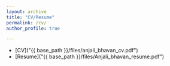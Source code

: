 ```yaml
---
layout: archive
title: "CV/Resume"
permalink: /cv/
author_profile: true

---
```


* [CV]("{{ base_path }}/files/anjali_bhavan_cv.pdf")
* [Resume]("{{ base_path }}/files/Anjali_bhavan_resume.pdf")